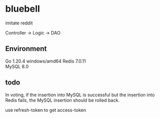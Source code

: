 # bluebell
imitate reddit

Controller -> Logic -> DAO

## Environment
Go 1.20.4 windows/amd64
Redis 7.0.11  
MySQL 8.0

## todo
In voting, if the insertion into MySQL is successful but the insertion 
into Redis fails, the MySQL insertion should be rolled back.

use refresh-token to get access-token